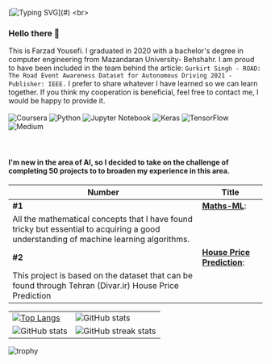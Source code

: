 [![Typing SVG](https://readme-typing-svg.demolab.com?font=Fira+Code&size=22&pause=1000&color=1FAAF7&random=false&width=435&lines=Hello+there+%F0%9F%91%8B;Welcome+to+my+page.)](#)
<br>
### Hello there 👋
This is Farzad Yousefi. I graduated in 2020 with a bachelor's degree in computer engineering from Mazandaran University- Behshahr. I am proud to have been included in the team behind the article: `Gurkirt Singh - ROAD: The Road Event Awareness Dataset for Autonomous Driving 2021 -Publisher: IEEE.` I prefer to share whatever I have learned so we can learn together. If you think my cooperation is beneficial, feel free to contact me, I would be happy to provide it.<br><br>
![Coursera](https://img.shields.io/badge/Coursera-%230056D2.svg?style=for-the-badge&logo=Coursera&logoColor=white)
![Python](https://img.shields.io/badge/python-3670A0?style=for-the-badge&logo=python&logoColor=ffdd54)
![Jupyter Notebook](https://img.shields.io/badge/jupyter-%23FA0F00.svg?style=for-the-badge&logo=jupyter&logoColor=white)
![Keras](https://img.shields.io/badge/Keras-%23D00000.svg?style=for-the-badge&logo=Keras&logoColor=white)
![TensorFlow](https://img.shields.io/badge/TensorFlow-%23FF6F00.svg?style=for-the-badge&logo=TensorFlow&logoColor=white)
![Medium](https://img.shields.io/badge/Medium-12100E?style=for-the-badge&logo=medium&logoColor=white)
<br><br><br>

#### I'm new in the area of AI, so I decided to take on the challenge of completing 50 projects to to broaden my experience in this area. 
|Number | Title  |
| ------------- | ------------- |
| **#1** | [**Maths-ML**](https://github.com/F-Yousefi/Maths-ML):
All the mathematical concepts that I have found tricky but essential to acquiring a good understanding of machine learning algorithms. |
| **#2** | [**House Price Prediction**](https://github.com/F-Yousefi/House_Price_Prediction):
This project is based on the dataset that can be found through Tehran (Divar.ir) House Price Prediction |



| | |
| ------------- | ------------- |
| [![Top Langs](https://github-readme-stats.vercel.app/api/top-langs/?username=F-Yousefi)](#)  | ![GitHub stats](https://github-readme-stats.vercel.app/api?username=F-Yousefi&show_icons=true)  |
|  ![GitHub stats](https://github-profile-summary-cards.vercel.app/api/cards/stats?username=F-Yousefi)  |![GitHub streak stats](https://streak-stats.demolab.com/?user=F-Yousefi)  |






![trophy](https://github-profile-trophy.vercel.app/?username=F-Yousefi&theme=oldie)



